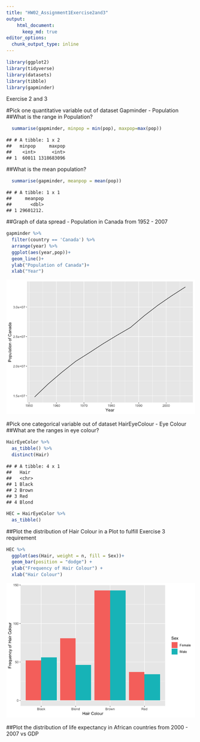 ```yaml
---
title: "HW02_Assignment1Exercise2and3"
output:
    html_document:
      keep_md: true
editor_options: 
  chunk_output_type: inline
---
```





```r
library(ggplot2)
library(tidyverse)
library(datasets)
library(tibble)
library(gapminder)
```

Exercise 2 and 3

#Pick one quantitative variable out of dataset Gapminder - Population
##What is the range in Population? 


```r
  summarise(gapminder, minpop = min(pop), maxpop=max(pop))
```

```
## # A tibble: 1 x 2
##   minpop     maxpop
##    <int>      <int>
## 1  60011 1318683096
```

##What is the mean population? 


```r
  summarise(gapminder, meanpop = mean(pop))
```

```
## # A tibble: 1 x 1
##     meanpop
##       <dbl>
## 1 29601212.
```


##Graph of data spread - Population in Canada from 1952 - 2007


```r
gapminder %>% 
  filter(country == 'Canada') %>% 
  arrange(year) %>% 
  ggplot(aes(year,pop))+
  geom_line()+
  ylab("Population of Canada")+
  xlab("Year")
```

![](hw_2exercise2_files/figure-html/unnamed-chunk-3-1.png)<!-- -->


#Pick one categorical variable out of dataset HairEyeColour - Eye Colour 
##What are the ranges in eye colour? 

```r
HairEyeColor %>% 
  as_tibble() %>% 
  distinct(Hair) 
```

```
## # A tibble: 4 x 1
##   Hair 
##   <chr>
## 1 Black
## 2 Brown
## 3 Red  
## 4 Blond
```



```r
HEC = HairEyeColor %>% 
  as_tibble()
```

##Plot the distribution of Hair Colour in a Plot to fulfill Exercise 3 requirement


```r
HEC %>% 
  ggplot(aes(Hair, weight = n, fill = Sex))+
  geom_bar(position = "dodge") +
  ylab("Frequency of Hair Colour") +
  xlab("Hair Colour")
```

![](hw_2exercise2_files/figure-html/unnamed-chunk-6-1.png)<!-- -->

##Plot the distribution of life expectancy in African countries from 2000 - 2007 vs GDP



